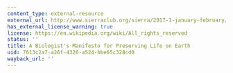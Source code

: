 ```yaml
---
content_type: external-resource
external_url: http://www.sierraclub.org/sierra/2017-1-january-february/feature/biologists-manifesto-for-preserving-life-earth
has_external_license_warning: true
license: https://en.wikipedia.org/wiki/All_rights_reserved
status: ''
title: A Biologist's Manifesto for Preserving Life on Earth
uid: 7613c2a7-a26f-4326-a524-bbe65c328cd0
wayback_url: ''
---
```

